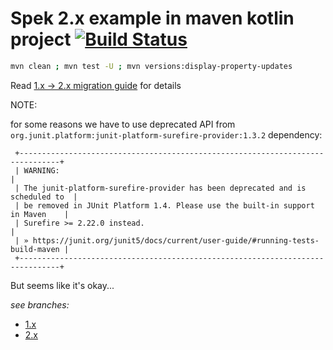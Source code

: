 # Spek 2.x example in maven kotlin project [![Build Status](https://travis-ci.org/daggerok/kotlin-spek-maven-example.svg?branch=master)](https://travis-ci.org/daggerok/kotlin-spek-maven-example)

```bash
mvn clean ; mvn test -U ; mvn versions:display-property-updates
```

Read [1.x -> 2.x migration guide](https://spekframework.org/migration/) for details

NOTE:

for some reasons we have to use deprecated API from
`org.junit.platform:junit-platform-surefire-provider:1.3.2`
dependency:

```
 +-------------------------------------------------------------------------------+
 | WARNING:                                                                      |
 | The junit-platform-surefire-provider has been deprecated and is scheduled to  |
 | be removed in JUnit Platform 1.4. Please use the built-in support in Maven    |
 | Surefire >= 2.22.0 instead.                                                   |
 | » https://junit.org/junit5/docs/current/user-guide/#running-tests-build-maven |
 +-------------------------------------------------------------------------------+
```

But seems like it's okay...

_see branches:_

* [1.x](https://github.com/daggerok/kotlin-spek-maven-example/tree/1.x)
* [2.x](https://github.com/daggerok/kotlin-spek-maven-example/tree/2.x)
